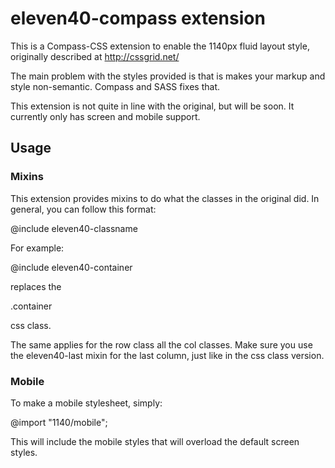 # eleven40-compass extension

This is a Compass-CSS extension to enable the 1140px fluid layout style, originally described at http://cssgrid.net/

The main problem with the styles provided is that is makes your markup and style non-semantic. Compass and SASS fixes that.

This extension is not quite in line with the original, but will be soon. It currently only has screen and mobile support.

## Usage

### Mixins

This extension provides mixins to do what the classes in the original did. In general, you can follow this format:

@include eleven40-classname

For example:

  @include eleven40-container

replaces the

  .container

css class.

The same applies for the row class all the col classes. Make sure you use the eleven40-last mixin for the last column, just like in the css class version.

### Mobile

To make a mobile stylesheet, simply:

@import "1140/mobile";

This will include the mobile styles that will overload the default screen styles.